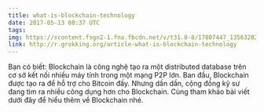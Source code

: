 ```yaml
---
title: what-is-blockchain-technology
date: 2017-05-13 08:37 UTC
tags:
img: https://scontent.fsgn2-1.fna.fbcdn.net/v/t31.0-8/17807447_1356328294435135_239929739714527817_o.png?oh=d9552fe8d85b0861f2f924c31f7e6d08&oe=59806E9F
link: http://r.grokking.org/article-what-is-blockchain-technology
---
```


Bạn có biết: Blockchain là công nghệ tạo ra một distributed database trên cơ sở kết nối nhiều máy tính trong một mạng P2P lớn. Ban đầu, Blockchain được tạo ra để hỗ trợ cho Bitcoin đấy. Nhưng dần dần, cộng đồng kỹ sư đang tìm ra nhiều công dụng hơn cho Blockchain. Cùng tham khảo bài viết dưới đây để hiểu thêm về Blockchain nhé. 